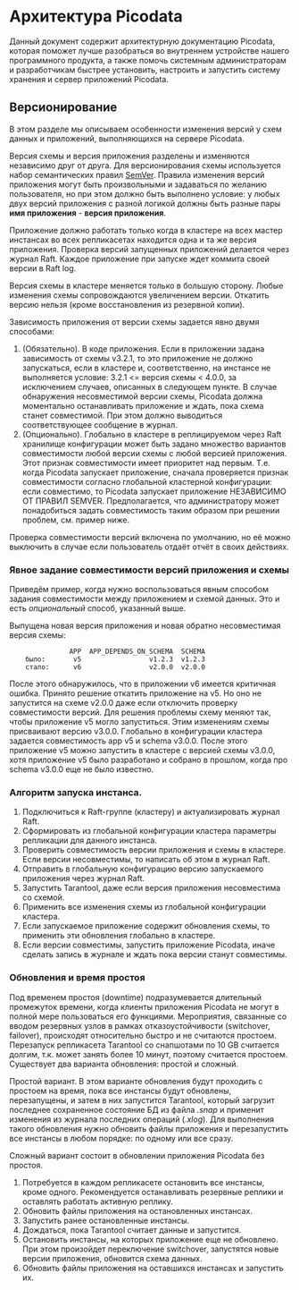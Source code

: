 # Архитектура Picodata
Данный документ содержит архитектурную документацию Picodata, которая поможет лучше разобраться во внутреннем устройстве нашего программного продукта, а также помочь системным администраторам и разработчикам быстрее установить, настроить и запустить систему хранения и сервер приложений Picodata.


## Версионирование

В этом разделе мы описываем особенности изменения версий у схем данных и приложений, выполняющихся на сервере Picodata.

Версия схемы и версия приложения разделены и изменяются независимо друг от друга. Для версионирования схемы используется набор семантических правил [SemVer](https://semver.org/lang/ru/). Правила изменения версий приложения могут быть произвольными и задаваться по желанию пользователя, но при этом должно быть выполнено условие: у любых двух версий приложения с разной логикой должны быть разные пары **имя приложения** - **версия приложения**.

Приложение должно работать только когда в кластере на всех мастер инстансах во всех репликасетах находится одна и та же версия приложения. Проверка версий запущенных приложений делается через журнал Raft. Каждое приложение при запуске ждет коммита своей версии в Raft log.

Версия схемы в кластере меняется только в большую сторону. Любые изменения схемы сопровождаются увеличением версии. Откатить версию нельзя (кроме восстановления из резервной копии).

Зависимость приложения от версии схемы задается явно двумя способами:

1. (Обязательно). В коде приложения. Если в приложении задана зависимость от схемы v3.2.1, то это приложение не должно запускаться, если в кластере и, соответственно, на инстансе не выполняется уcловие: 3.2.1 <= версия схемы < 4.0.0, за исключением случаев, описанных в следующем пункте. В случае обнаружeния несовместимой версии схемы, Picodata должна моментально останавливать приложение и ждать, пока схема станет совместимой. При этом должно выводиться соответствующее сообщение в журнал.
2. (Опционально). Глобально в кластере в реплицируемом через Raft хранилище конфигурации может быть задано множество вариантов совместимости любой версии схемы с любой версией приложения. Этот признак совместимости имеет приоритет над первым. Т.е. когда Picodata запускает приложение, сначала проверяется признак совместимости согласно глобальной кластерной конфигурации: если совместимо, то Picodata запускает приложение НЕЗАВИСИМО ОТ ПРАВИЛ SEMVER. Предполагается, что администратору может понадобиться задать совместимость таким образом при решении проблем, см. пример ниже.

Проверка совместимости версий включена по умолчанию, но её можно выключить в случае если пользователь отдаёт отчёт в своих действиях.

### Явное задание совместимости версий приложения и схемы
Приведём пример, когда нужно воспользоваться явным способом задания совместимости между приложением и схемой данных. Это и есть _опциональный_ способ, указанный выше.

Выпущена новая версия приложения и новая обратно несовместимая версия схемы:

```
               APP  APP_DEPENDS_ON_SCHEMA  SCHEMA
    было:       v5                 v1.2.3  v1.2.3
    стало:      v6                 v2.0.0  v2.0.0
```

После этого обнаружилось, что в приложении v6 имеется критичная ошибка. Принято решение откатить приложение на v5. Но оно не запустится на схеме v2.0.0 даже если отключить проверку совместимости версий. Для решения проблемы схему меняют так, чтобы приложение v5 могло запуститься. Этим изменениям схемы присваивают версию v3.0.0. Глобально в конфигурации кластера задается совместимость app v5 и schema v3.0.0. После этого приложение v5 можно запустить в кластере с версией схемы v3.0.0, хотя приложение v5 было разработано и собрано в прошлом, когда про schema v3.0.0 еще не было известно.

### Алгоритм запуска инстанса.
1. Подключиться к Raft-группе (кластеру) и актуализировать журнал Raft.
1. Сформировать из глобальной конфигурации кластера параметры репликации для данного инстанса.
1. Проверить совместимость версии приложения и схемы в кластере. Если версии несовместимы, то написать об этом в журнал Raft.
1. Отправить в глобальную конфигурацию версию запускаемого приложения через журнал Raft.
1. Запустить Tarantool, даже если версия приложения несовместима со схемой.
1. Применить все изменения схемы из глобальной конфигурации кластера.
1. Если запускаемое приложение содержит обновления схемы, то применить эти обновления глобально в кластере.
1. Если версии совместимы, запустить приложение Picodata, иначе сделать запись в журнале и ждать пока версии станут совместимы.

### Обновления и время простоя

Под временем простоя (downtime) подразумевается длительный промежуток времени, когда клиенты приложения Picodata не могут в полной мере пользоваться его функциями. Мероприятия, связанные со вводом резервных узлов в рамках отказоустойчивости (switchover, failover), происходят относительно быстро и не считаются простоем. Перезапуск репликасета Tarantool со снапшотами по 10 GB считается долгим, т.к. может занять более 10 минут, поэтому считается простоем.
Существует два варианта обновления: простой и сложный.

Простой вариант. В этом варианте обновления будут проходить с простоем на время, пока все инстансы будут обновлены, перезапущены, и затем в них запустится Tarantool, который загрузит последнее сохраненное состояние БД из файла *.snap* и применит изменения из журнала последних операций (*.xlog*). Для выполнения такого обновления нужно обновить файлы приложения и перезапустить все инстансы в любом порядке: по одному или все сразу.

Сложный вариант состоит в обновлении приложения Picodata без простоя.

1. Потребуется в каждом репликасете остановить все инстансы, кроме одного. Рекомендуется останавливать резервные реплики и оставлять работать активную реплику.
1. Обновить файлы приложения на остановленных инстансах.
1. Запустить ранее остановленные инстансы.
1. Дождаться, пока Tarantool считает данные и запустится.
1. Остановить инстансы, на которых приложение еще не обновлено. При этом произойдет переключение switchover, запустятся новые версии приложения, обновится схема данных.
1. Обновить файлы приложения на оставшихся инстансах и запустить их.
